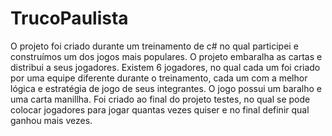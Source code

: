 # TrucoPaulista
O projeto foi criado durante um treinamento de c# no qual participei e construímos um dos jogos mais populares. O projeto embaralha as cartas e distribui a seus jogadores. Existem 6 jogadores, no qual cada um foi criado por uma equipe diferente durante o treinamento, cada um com a melhor lógica e estratégia de jogo de seus integrantes. O jogo possui um baralho e uma carta manillha. Foi criado ao final do projeto testes, no qual se pode colocar jogadores para jogar quantas vezes quiser e no final definir qual ganhou mais vezes. 
